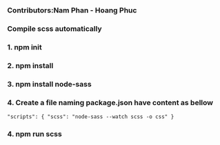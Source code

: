 ### Contributors:Nam Phan - Hoang Phuc
### Compile scss automatically
### 1. npm init
### 2. npm install 
### 3. npm install node-sass
### 4. Create a file naming package.json have content as bellow
 `"scripts": {
    "scss": "node-sass --watch scss -o css"
  }`


### 4. npm run scss

